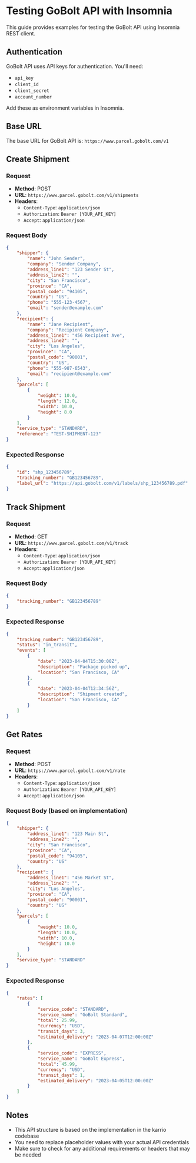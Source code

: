 # Testing GoBolt API with Insomnia

This guide provides examples for testing the GoBolt API using Insomnia REST client.

## Authentication

GoBolt API uses API keys for authentication. You'll need:

-   `api_key`
-   `client_id`
-   `client_secret`
-   `account_number`

Add these as environment variables in Insomnia.

## Base URL

The base URL for GoBolt API is: `https://www.parcel.gobolt.com/v1`

## Create Shipment

### Request

-   **Method**: POST
-   **URL**: `https://www.parcel.gobolt.com/v1/shipments`
-   **Headers**:
    -   `Content-Type`: `application/json`
    -   `Authorization`: `Bearer [YOUR_API_KEY]`
    -   `Accept`: `application/json`

### Request Body

```json
{
    "shipper": {
        "name": "John Sender",
        "company": "Sender Company",
        "address_line1": "123 Sender St",
        "address_line2": "",
        "city": "San Francisco",
        "province": "CA",
        "postal_code": "94105",
        "country": "US",
        "phone": "555-123-4567",
        "email": "sender@example.com"
    },
    "recipient": {
        "name": "Jane Recipient",
        "company": "Recipient Company",
        "address_line1": "456 Recipient Ave",
        "address_line2": "",
        "city": "Los Angeles",
        "province": "CA",
        "postal_code": "90001",
        "country": "US",
        "phone": "555-987-6543",
        "email": "recipient@example.com"
    },
    "parcels": [
        {
            "weight": 10.0,
            "length": 12.0,
            "width": 10.0,
            "height": 8.0
        }
    ],
    "service_type": "STANDARD",
    "reference": "TEST-SHIPMENT-123"
}
```

### Expected Response

```json
{
    "id": "shp_123456789",
    "tracking_number": "GB123456789",
    "label_url": "https://api.gobolt.com/v1/labels/shp_123456789.pdf"
}
```

## Track Shipment

### Request

-   **Method**: GET
-   **URL**: `https://www.parcel.gobolt.com/v1/track`
-   **Headers**:
    -   `Content-Type`: `application/json`
    -   `Authorization`: `Bearer [YOUR_API_KEY]`
    -   `Accept`: `application/json`

### Request Body

```json
{
    "tracking_number": "GB123456789"
}
```

### Expected Response

```json
{
    "tracking_number": "GB123456789",
    "status": "in_transit",
    "events": [
        {
            "date": "2023-04-04T15:30:00Z",
            "description": "Package picked up",
            "location": "San Francisco, CA"
        },
        {
            "date": "2023-04-04T12:34:56Z",
            "description": "Shipment created",
            "location": "San Francisco, CA"
        }
    ]
}
```

## Get Rates

### Request

-   **Method**: POST
-   **URL**: `https://www.parcel.gobolt.com/v1/rate`
-   **Headers**:
    -   `Content-Type`: `application/json`
    -   `Authorization`: `Bearer [YOUR_API_KEY]`
    -   `Accept`: `application/json`

### Request Body (based on implementation)

```json
{
    "shipper": {
        "address_line1": "123 Main St",
        "address_line2": "",
        "city": "San Francisco",
        "province": "CA",
        "postal_code": "94105",
        "country": "US"
    },
    "recipient": {
        "address_line1": "456 Market St",
        "address_line2": "",
        "city": "Los Angeles",
        "province": "CA",
        "postal_code": "90001",
        "country": "US"
    },
    "parcels": [
        {
            "weight": 10.0,
            "length": 10.0,
            "width": 10.0,
            "height": 10.0
        }
    ],
    "service_type": "STANDARD"
}
```

### Expected Response

```json
{
    "rates": [
        {
            "service_code": "STANDARD",
            "service_name": "GoBolt Standard",
            "total": 25.99,
            "currency": "USD",
            "transit_days": 3,
            "estimated_delivery": "2023-04-07T12:00:00Z"
        },
        {
            "service_code": "EXPRESS",
            "service_name": "GoBolt Express",
            "total": 45.99,
            "currency": "USD",
            "transit_days": 1,
            "estimated_delivery": "2023-04-05T12:00:00Z"
        }
    ]
}
```

## Notes

-   This API structure is based on the implementation in the karrio codebase
-   You need to replace placeholder values with your actual API credentials
-   Make sure to check for any additional requirements or headers that may be needed
